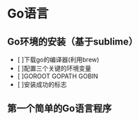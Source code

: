 # Go语言

## Go环境的安装（基于sublime）
- [ ]下载go的编译器(利用brew)
- [ ]配置三个关键的环境变量
- [ ]GOROOT GOPATH GOBIN
- [ ]安装成功的标志



## 第一个简单的Go语言程序

